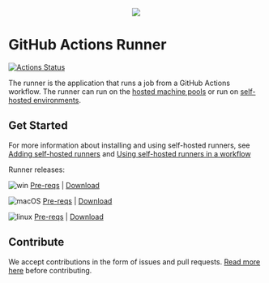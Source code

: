<p align="center">
  <img src="docs/res/github-graph.png">
</p>

# GitHub Actions Runner

[![Actions Status](https://github.com/actions/runner/workflows/Runner%20CI/badge.svg)](https://github.com/actions/runner/actions)

The runner is the application that runs a job from a GitHub Actions workflow.  The runner can run on the [hosted machine pools](https://github.com/actions/virtual-environments) or run on [self-hosted environments](https://help.github.com/en/actions/automating-your-workflow-with-github-actions/about-self-hosted-runners).

## Get Started

For more information about installing and using self-hosted runners, see [Adding self-hosted runners](https://help.github.com/en/actions/automating-your-workflow-with-github-actions/adding-self-hosted-runners) and [Using self-hosted runners in a workflow](https://help.github.com/en/actions/automating-your-workflow-with-github-actions/using-self-hosted-runners-in-a-workflow)

Runner releases:

![win](docs/res/win_sm.png) [Pre-reqs](docs/start/envwin.md) | [Download](https://github.com/actions/runner/releases)  

![macOS](docs/res/apple_sm.png)  [Pre-reqs](docs/start/envosx.md) | [Download](https://github.com/actions/runner/releases)  

![linux](docs/res/linux_sm.png)  [Pre-reqs](docs/start/envlinux.md) | [Download](https://github.com/actions/runner/releases)

## Contribute

We accept contributions in the form of issues and pull requests.  [Read more here](docs/contribute.md) before contributing.
 
